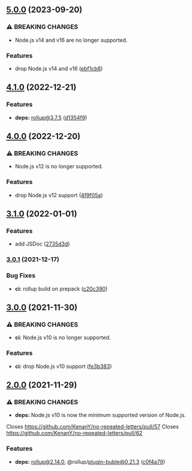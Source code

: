 ## [5.0.0](https://github.com/kenany/no-repeated-letters/compare/4.1.0...5.0.0) (2023-09-20)


### ⚠ BREAKING CHANGES

* Node.js v14 and v16 are no longer supported.

### Features

* drop Node.js v14 and v16 ([ebf1cb6](https://github.com/kenany/no-repeated-letters/commit/ebf1cb676c26f8feab5bcd64e3c68ccaa298cb1c))

## [4.1.0](https://github.com/KenanY/no-repeated-letters/compare/4.0.0...4.1.0) (2022-12-21)


### Features

* **deps:** rollup@3.7.5 ([d1354f9](https://github.com/KenanY/no-repeated-letters/commit/d1354f9790bbbe88717b5f0e5584e608e10bfb38))

## [4.0.0](https://github.com/KenanY/no-repeated-letters/compare/3.1.0...4.0.0) (2022-12-20)


### ⚠ BREAKING CHANGES

* Node.js v12 is no longer supported.

### Features

* drop Node.js v12 support ([4f9f05a](https://github.com/KenanY/no-repeated-letters/commit/4f9f05ad9ab4e3ed2a0d9329bf96777b2dcdc4bb))

## [3.1.0](https://github.com/KenanY/no-repeated-letters/compare/3.0.1...3.1.0) (2022-01-01)


### Features

* add JSDoc ([2735d3d](https://github.com/KenanY/no-repeated-letters/commit/2735d3dd8cf0b34a8047eb4389ce955c2d399238))

### [3.0.1](https://github.com/KenanY/no-repeated-letters/compare/3.0.0...3.0.1) (2021-12-17)


### Bug Fixes

* **ci:** rollup build on prepack ([c20c390](https://github.com/KenanY/no-repeated-letters/commit/c20c3901d4a6e2660ec450fa306c6861c59f7a74))

## [3.0.0](https://github.com/KenanY/no-repeated-letters/compare/2.0.0...3.0.0) (2021-11-30)


### ⚠ BREAKING CHANGES

* **ci:** Node.js v10 is no longer supported.

### Features

* **ci:** drop Node.js v10 support ([fe3b383](https://github.com/KenanY/no-repeated-letters/commit/fe3b3837cdbea055d6d8242a1e909988ba0496a8))

## [2.0.0](https://github.com/KenanY/no-repeated-letters/compare/1.1.1...2.0.0) (2021-11-29)


### ⚠ BREAKING CHANGES

* **deps:** Node.js v10 is now the minimum supported version of
Node.js.

Closes https://github.com/KenanY/no-repeated-letters/pull/57
Closes https://github.com/KenanY/no-repeated-letters/pull/62

### Features

* **deps:** rollup@2.14.0, @rollup/plugin-buble@0.21.3 ([c0f4a79](https://github.com/KenanY/no-repeated-letters/commit/c0f4a795f22ddd9ee938419eadca8784657b6d97))
